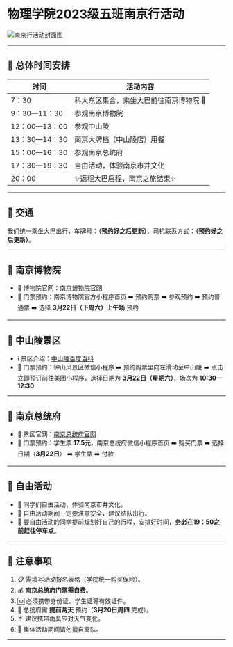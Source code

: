 # 物理学院2023级五班南京行活动

![南京行活动封面图](https://RuochengWang.github.io/Nanjing_Trip/images/cover.jpg)

---

## 📍 总体时间安排

| 时间         | 活动内容                               |
|--------------|----------------------------------------|
| 7：30        | 科大东区集合，乘坐大巴前往南京博物院 🚌 |
| 9：30—11：30 | 参观南京博物院                         |
| 12：00—13：00 | 参观中山陵                            |
| 13：30—14：30 | 南京大牌档（中山陵店）用餐            |
| 15：00—16：30 | 参观南京总统府                        |
| 17：30—19：30 | 自由活动，体验南京市井文化            |
| 20：00       | ✨返程大巴启程，南京之旅结束✨          |

---

## 📍 交通

我们统一乘坐大巴出行，车牌号：**（预约好之后更新）**，司机联系方式：**（预约好之后更新）**。

---

## 📍 南京博物院

- 🔗 博物院官网：[南京博物院官网](https://www.njmuseum.com/zh)
- 🎫 门票预约：南京博物院官方小程序首页 ➡️ 预约购票 ➡️ 参观预约 ➡️ 预约普通票 ➡️ 选择 **3月22日（下周六）上午场** 预约

---

## 📍 中山陵景区

- ℹ️ 景区介绍：[中山陵百度百科](https://baike.baidu.com/item/中山陵景区/2507265)
- 🎫 门票预约：钟山风景区微信小程序 ➡️ 预约购票里向左滑动至中山陵 ➡️ 点击立即预订前往美团小程序，选择日期为 **3月22日（星期六）**，场次为 **10:30—12:30**

---

## 📍 南京总统府

- 🔗 景区官网：[南京总统府官网](https://www.njztf.cn/index.html)
- 🎫 门票预约：学生票 **17.5元**，南京总统府微信小程序首页 ➡️ 购买门票 ➡️ 选择日期（**3月22日**） ➡️ 学生票 ➡️ 付款

---

## 📍 自由活动

- 🚧 同学们自由活动，体验南京市井文化。
- 💬 自由活动期间一定要注意安全，建议结队出行。
- 💬 要自由活动的同学提前规划好自己的行程，安排好时间，**务必在19：50之前赶往停车点**。

---

## 📍 注意事项

1. 📋 需填写活动报名表格（学院统一购买保险）。
2. 💰 **南京总统府门票需自费**。
3. 🆔 必须携带身份证、学生证等有效证件。
4. 📅 总统府需 **提前两天** 预约（**3月20日周四** 完成）。
5. ☔ 建议携带雨具应对天气变化。
6. 👥 集体活动期间请勿擅自离队。

---
